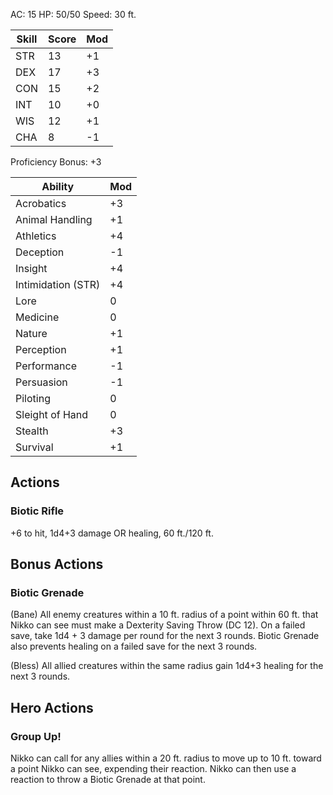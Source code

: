 AC: 15
HP: 50/50 
Speed: 30 ft.

Skill | Score | Mod
--- | --- | ---
STR | 13 | +1
DEX | 17 | +3
CON | 15 | +2
INT | 10 | +0
WIS | 12 | +1
CHA | 8 | -1 

Proficiency Bonus: +3

Ability | Mod
--- | ---
Acrobatics | +3
Animal Handling | +1 
Athletics | +4
Deception | -1
Insight | +4
Intimidation (STR) | +4 
Lore | 0
Medicine | 0
Nature | +1 
Perception | +1 
Performance | -1
Persuasion | -1
Piloting | 0
Sleight of Hand | 0
Stealth | +3
Survival | +1
## Actions

### Biotic Rifle
+6 to hit, 1d4+3 damage OR healing, 60 ft./120 ft.
## Bonus Actions
### Biotic Grenade
(Bane) All enemy creatures within a 10 ft. radius of a point within 60 ft. that Nikko can see must make a Dexterity Saving Throw (DC 12). On a failed save, take 1d4 + 3 damage per round for the next 3 rounds. Biotic Grenade also prevents healing on a failed save for the next 3 rounds.

(Bless) All allied creatures within the same radius gain 1d4+3 healing for the next 3 rounds.
## Hero Actions
### Group Up!
Nikko can call for any allies within a 20 ft. radius to move up to 10 ft. toward a point Nikko can see, expending their reaction. Nikko can then use a reaction to throw a Biotic Grenade at that point.